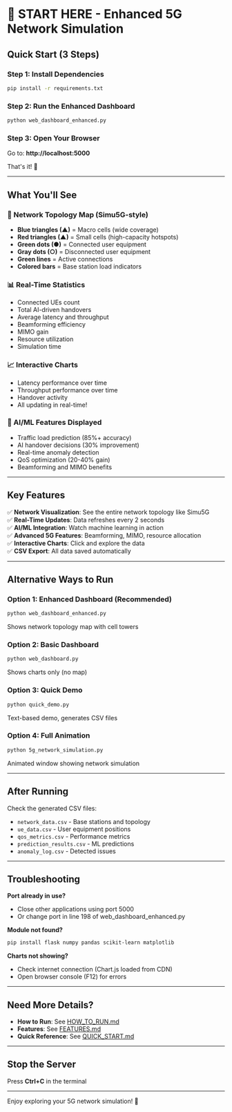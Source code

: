 # 🚀 START HERE - Enhanced 5G Network Simulation

## Quick Start (3 Steps)

### Step 1: Install Dependencies
```bash
pip install -r requirements.txt
```

### Step 2: Run the Enhanced Dashboard
```bash
python web_dashboard_enhanced.py
```

### Step 3: Open Your Browser
Go to: **http://localhost:5000**

That's it! 🎉

---

## What You'll See

### 📡 Network Topology Map (Simu5G-style)
- **Blue triangles (▲)** = Macro cells (wide coverage)
- **Red triangles (▲)** = Small cells (high-capacity hotspots)
- **Green dots (●)** = Connected user equipment
- **Gray dots (○)** = Disconnected user equipment
- **Green lines** = Active connections
- **Colored bars** = Base station load indicators

### 📊 Real-Time Statistics
- Connected UEs count
- Total AI-driven handovers
- Average latency and throughput
- Beamforming efficiency
- MIMO gain
- Resource utilization
- Simulation time

### 📈 Interactive Charts
- Latency performance over time
- Throughput performance over time
- Handover activity
- All updating in real-time!

### 🤖 AI/ML Features Displayed
- Traffic load prediction (85%+ accuracy)
- AI handover decisions (30% improvement)
- Real-time anomaly detection
- QoS optimization (20-40% gain)
- Beamforming and MIMO benefits

---

## Key Features

✅ **Network Visualization**: See the entire network topology like Simu5G  
✅ **Real-Time Updates**: Data refreshes every 2 seconds  
✅ **AI/ML Integration**: Watch machine learning in action  
✅ **Advanced 5G Features**: Beamforming, MIMO, resource allocation  
✅ **Interactive Charts**: Click and explore the data  
✅ **CSV Export**: All data saved automatically  

---

## Alternative Ways to Run

### Option 1: Enhanced Dashboard (Recommended)
```bash
python web_dashboard_enhanced.py
```
Shows network topology map with cell towers

### Option 2: Basic Dashboard
```bash
python web_dashboard.py
```
Shows charts only (no map)

### Option 3: Quick Demo
```bash
python quick_demo.py
```
Text-based demo, generates CSV files

### Option 4: Full Animation
```bash
python 5g_network_simulation.py
```
Animated window showing network simulation

---

## After Running

Check the generated CSV files:
- `network_data.csv` - Base stations and topology
- `ue_data.csv` - User equipment positions
- `qos_metrics.csv` - Performance metrics
- `prediction_results.csv` - ML predictions
- `anomaly_log.csv` - Detected issues

---

## Troubleshooting

**Port already in use?**
- Close other applications using port 5000
- Or change port in line 198 of web_dashboard_enhanced.py

**Module not found?**
```bash
pip install flask numpy pandas scikit-learn matplotlib
```

**Charts not showing?**
- Check internet connection (Chart.js loaded from CDN)
- Open browser console (F12) for errors

---

## Need More Details?

- **How to Run**: See [HOW_TO_RUN.md](HOW_TO_RUN.md)
- **Features**: See [FEATURES.md](FEATURES.md)
- **Quick Reference**: See [QUICK_START.md](QUICK_START.md)

---

## Stop the Server

Press **Ctrl+C** in the terminal

---

Enjoy exploring your 5G network simulation! 🎉

